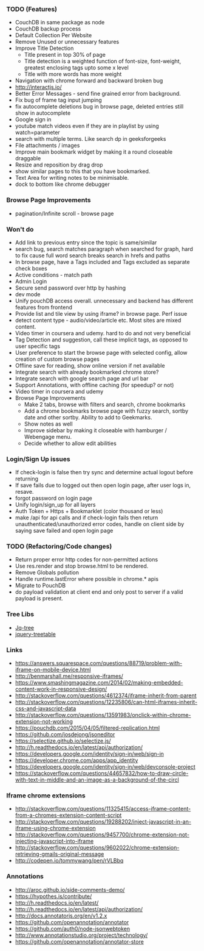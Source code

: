 ### TODO (Features)
- CouchDB in same package as node
- CouchDB backup process
- Default Collection Per Website
- Remove Unused or unnecessary features
- Improve Title Detection
    - Title present in top 30% of page
    - Title detection is a weighted function of font-size, font-weight, greatest enclosing tags upto some x level
    - Title with more words has more weight
- Navigation with chrome forward and backward broken bug
- http://interactjs.io/
- Better Error Messages - send fine grained error from background.
- Fix bug of frame tag input jumping
- fix autocomplete deletions bug in browse page, deleted entries still show in autocomplete
- Google sign in
- youtube match videos even if they are in playlist by using watch=parameter
- search with multiple terms. Like search dp in geeksforgeeks
- File attachments / images
- Improve main bookmark widget by making it a round closeable draggable
- Resize and reposition by drag drop
- show similar pages to this that you have bookmarked.
- Text Area for writing notes to be minimisable.
- dock to bottom like chrome debugger

### Browse Page Improvements
- pagination/Infinite scroll - browse page


### Won't do
- Add link to previous entry since the topic is same/similar
- search bug, search matches paragraph when searched for graph, hard to fix cause full word search breaks search in hrefs and paths
- In browse page, have a Tags included and Tags excluded as separate check boxes
- Active conditions - match path
- Admin Login
- Secure send password over http by hashing
- dev mode
- Unify pouchDB access overall. unnecessary and backend has different features from frontend
- Provide list and tile view by using iframe? in browse page. Perf issue
- detect content type - audio/video/article etc. Most sites are mixed content.
- Video timer in coursera and udemy. hard to do and not very beneficial
- Tag Detection and suggestion, call these implicit tags, as opposed to user specific tags
- User preference to start the browse page with selected config, allow creation of custom browse pages
- Offline save for reading, show online version if net available
- Integrate search with already bookmarked chrome store?
- Integrate search with google search page and url bar
- Support Annotations, with offline caching (for speedup? or not)
- Video timer in coursera and udemy
- Browse Page Improvements
    - Make 2 tabs, browse with filters and search, chrome bookmarks
    - Add a chrome bookmarks browse page with fuzzy search, sortby date and other sortby. Ability to add to Geekmarks.
    - Show notes as well
    - Improve sidebar by making it closeable with hamburger / Webengage menu.
    - Decide whether to allow edit abilities

### Login/Sign Up issues
- If check-login is false then try sync and determine actual logout before returning
- If save fails due to logged out then open login page, after user logs in, resave.
- forgot password on login page
- Unify login/sign_up for all layers
- Auth Token + Https + Bookmarklet (color thousand or less)
- make /api for api calls and if check-login fails then return unauthenticated/unauthorized error codes, handle on client side by saying save failed and open login page

### TODO (Refactoring/Code changes)
- Return proper error http codes for non-permitted actions
- Use res.render and stop browse.html to be rendered.
- Remove Globals pollution
- Handle runtime.lastError where possible in chrome.* apis
- Migrate to PouchDB
- do payload validation at client end and only post to server if a valid payload is present.

### Tree Libs
- [Jq-tree](https://mbraak.github.io/jqTree/)
- [jquery-treetable](http://ludo.cubicphuse.nl/jquery-treetable/)

### Links
- https://answers.squarespace.com/questions/88719/problem-with-iframe-on-mobile-device.html
- http://benmarshall.me/responsive-iframes/
- https://www.smashingmagazine.com/2014/02/making-embedded-content-work-in-responsive-design/
- http://stackoverflow.com/questions/4612374/iframe-inherit-from-parent
- http://stackoverflow.com/questions/12235806/can-html-iframes-inherit-css-and-javascript-data
- http://stackoverflow.com/questions/13591983/onclick-within-chrome-extension-not-working
- https://pouchdb.com/2015/04/05/filtered-replication.html
- https://github.com/josdejong/jsoneditor
- https://selectize.github.io/selectize.js/
- http://h.readthedocs.io/en/latest/api/authorization/
- https://developers.google.com/identity/sign-in/web/sign-in
- https://developer.chrome.com/apps/app_identity
- https://developers.google.com/identity/sign-in/web/devconsole-project
- https://stackoverflow.com/questions/44657832/how-to-draw-circle-with-text-in-middle-and-an-image-as-a-background-of-the-circl

### Iframe chrome extensions
- http://stackoverflow.com/questions/11325415/access-iframe-content-from-a-chromes-extension-content-script
- http://stackoverflow.com/questions/19288202/inject-javascript-in-an-iframe-using-chrome-extension
- http://stackoverflow.com/questions/9457700/chrome-extension-not-injecting-javascript-into-iframe
- http://stackoverflow.com/questions/9602022/chrome-extension-retrieving-gmails-original-message
- http://codepen.io/tommywang/pen/rVLBbq

### Annotations
- http://aroc.github.io/side-comments-demo/
- https://hypothes.is/contribute/
- http://h.readthedocs.io/en/latest/
- http://h.readthedocs.io/en/latest/api/authorization/
- http://docs.annotatorjs.org/en/v1.2.x
- https://github.com/openannotation/annotator
- https://github.com/auth0/node-jsonwebtoken
- http://www.annotationstudio.org/project/technology/
- https://github.com/openannotation/annotator-store
